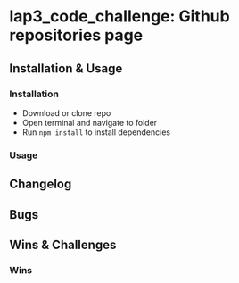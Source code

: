 # lap3_code_challenge: Github  repositories page

## Installation & Usage

### Installation
- Download or clone repo
- Open terminal and navigate to folder
- Run `npm install` to install dependencies

### Usage


## Changelog


## Bugs


## Wins & Challenges

### Wins
